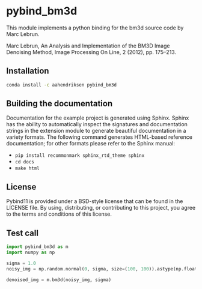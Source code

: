 # pybind_bm3d

This module implements a python binding for the bm3d source code by Marc Lebrun.

Marc Lebrun,
An Analysis and Implementation of the BM3D Image Denoising Method,
Image Processing On Line, 2 (2012), pp. 175–213.
[](https://doi.org/10.5201/ipol.2012.l-bm3d)
[](http://www.ipol.im/pub/art/2012/l-bm3d/)



## Installation


```bash
conda install -c aahendriksen pybind_bm3d
```

## Building the documentation

Documentation for the example project is generated using Sphinx. Sphinx has the
ability to automatically inspect the signatures and documentation strings in
the extension module to generate beautiful documentation in a variety formats.
The following command generates HTML-based reference documentation; for other
formats please refer to the Sphinx manual:

 - `pip install recommonmark sphinx_rtd_theme sphinx`
 - `cd docs`
 - `make html`


## License

Pybind11 is provided under a BSD-style license that can be found in
the LICENSE file. By using, distributing, or contributing to this
project, you agree to the terms and conditions of this license.

## Test call

```python
import pybind_bm3d as m
import numpy as np

sigma = 1.0
noisy_img = np.random.normal(0, sigma, size=(100, 100)).astype(np.float32)

denoised_img = m.bm3d(noisy_img, sigma)
```
